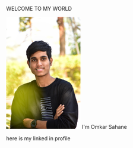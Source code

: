 WELCOME TO MY WORLD

  <img width="200" alt="portfolio_view" src="DSC_0021-01.jpeg">
  I'm Omkar Sahane

here is my linked in profile 

